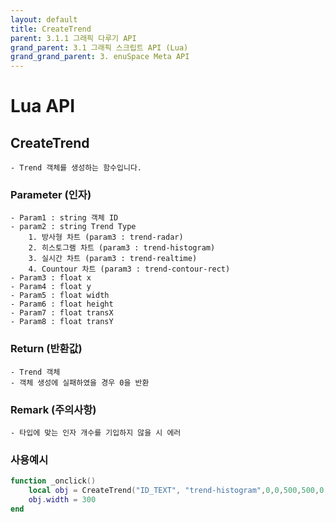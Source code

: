 ```yaml
---
layout: default
title: CreateTrend
parent: 3.1.1 그래픽 다루기 API
grand_parent: 3.1 그래픽 스크립트 API (Lua)
grand_grand_parent: 3. enuSpace Meta API
---
```


# Lua API 

## CreateTrend

    - Trend 객체를 생성하는 함수입니다.

### Parameter (인자)

    - Param1 : string 객체 ID
    - param2 : string Trend Type
        1. 방사형 차트 (param3 : trend-radar)
        2. 히스토그램 차트 (param3 : trend-histogram)
        3. 실시간 차트 (param3 : trend-realtime)
        4. Countour 차트 (param3 : trend-contour-rect)
    - Param3 : float x
    - Param4 : float y
    - Param5 : float width
    - Param6 : float height
    - Param7 : float transX
    - Param8 : float transY

### Return (반환값)

	- Trend 객체
    - 객체 생성에 실패하였을 경우 0을 반환

### Remark (주의사항)

    - 타입에 맞는 인자 개수를 기입하지 않을 시 에러

### 사용예시
```lua
function _onclick()
    local obj = CreateTrend("ID_TEXT", "trend-histogram",0,0,500,500,0,0)
    obj.width = 300
end
```
##